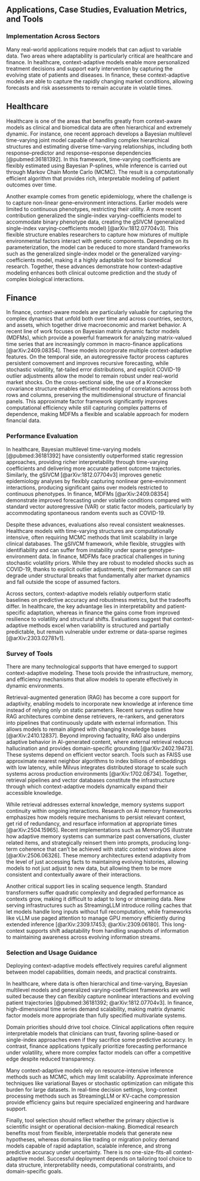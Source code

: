 ## Applications, Case Studies, Evaluation Metrics, and Tools

### Implementation Across Sectors

Many real-world applications require models that can adjust to variable data. Two areas where adaptability is particularly critical are healthcare and finance. In healthcare, context-adaptive models enable more personalized treatment decisions and support early intervention by capturing the evolving state of patients and diseases. In finance, these context-adaptive models are able to capture the rapidly changing market conditions, allowing forecasts and risk assessments to remain accurate in volatile times.

## Healthcare

Healthcare is one of the areas that benefits greatly from context-aware models as clinical and biomedical data are often hierarchical and extremely dynamic. For instance, one recent approach develops a Bayesian multilevel time-varying joint model capable of handling complex hierarchical structures and estimating diverse time-varying relationships, including both response–predictor and response–response dependencies [@pubmed:36181392]. In this framework, time-varying coefficients are flexibly estimated using Bayesian P-splines, while inference is carried out through Markov Chain Monte Carlo (MCMC). The result is a computationally efficient algorithm that provides rich, interpretable modeling of patient outcomes over time.

Another example comes from genetic epidemiology, where the challenge is to capture non-linear gene–environment interactions. Earlier models were limited to continuous phenotypes, restricting their utility. A more recent contribution generalized the single-index varying-coefficients model to accommodate binary phenotype data, creating the gSIVCM (generalized single-index varying-coefficients model) [@arXiv:1812.07704v3]. This flexible structure enables researchers to capture how mixtures of multiple environmental factors interact with genetic components. Depending on its parameterization, the model can be reduced to more standard frameworks such as the generalized single-index model or the generalized varying-coefficients model, making it a highly adaptable tool for biomedical research. Together, these advances demonstrate how context-adaptive modeling enhances both clinical outcome prediction and the study of complex biological interactions.

## Finance

In finance, context-aware models are particularly valuable for capturing the complex dynamics that unfold both over time and across countries, sectors, and assets, which together drive macroeconomic and market behavior. A recent line of work focuses on Bayesian matrix dynamic factor models (MDFMs), which provide a powerful framework for analyzing matrix-valued time series that are increasingly common in macro-finance applications [@arXiv:2409.08354]. These models incorporate multiple context-adaptive features. On the temporal side, an autoregressive factor process captures persistent comovement and improves recursive forecasting, while stochastic volatility, fat-tailed error distributions, and explicit COVID-19 outlier adjustments allow the model to remain robust under real-world market shocks. On the cross-sectional side, the use of a Kronecker covariance structure enables efficient modeling of correlations across both rows and columns, preserving the multidimensional structure of financial panels. This approximate factor framework significantly improves computational efficiency while still capturing complex patterns of dependence, making MDFMs a flexible and scalable approach for modern financial data.

### Performance Evaluation

In healthcare, Bayesian multilevel time-varying models [@pubmed:36181392] have consistently outperformed static regression approaches, providing richer interpretability through time-varying coefficients and delivering more accurate patient outcome trajectories. Similarly, the gSIVCM [@arXiv:1812.07704v3] improves genetic epidemiology analyses by flexibly capturing nonlinear gene–environment interactions, producing significant gains over models restricted to continuous phenotypes. In finance, MDFMs [@arXiv:2409.08354] demonstrate improved forecasting under volatile conditions compared with standard vector autoregressive (VAR) or static factor models, particularly by accommodating spontaneous random events such as COVID-19.

Despite these advances, evaluations also reveal consistent weaknesses. Healthcare models with time-varying structures are computationally intensive, often requiring MCMC methods that limit scalability in large clinical databases. The gSIVCM framework, while flexible, struggles with identifiability and can suffer from instability under sparse genotype–environment data. In finance, MDFMs face practical challenges in tuning stochastic volatility priors. While they are robust to modeled shocks such as COVID-19, thanks to explicit outlier adjustments, their performance can still degrade under structural breaks that fundamentally alter market dynamics and fall outside the scope of assumed factors.

Across sectors, context-adaptive models reliably outperform static baselines on predictive accuracy and robustness metrics, but the tradeoffs differ. In healthcare, the key advantage lies in interpretability and patient-specific adaptation, whereas in finance the gains come from improved resilience to volatility and structural shifts. Evaluations suggest that context-adaptive methods excel when variability is structured and partially predictable, but remain vulnerable under extreme or data-sparse regimes [@arXiv:2303.02781v1].

### Survey of Tools

There are many technological supports that have emerged to support context-adaptive modeling. These tools provide the infrastructure, memory, and efficiency mechanisms that allow models to operate effectively in dynamic environments.

Retrieval-augmented generation (RAG) has become a core support for adaptivity, enabling models to incorporate new knowledge at inference time instead of relying only on static parameters. Recent surveys outline how RAG architectures combine dense retrievers, re-rankers, and generators into pipelines that continuously update with external information. This allows models to remain aligned with changing knowledge bases [@arXiv:2410.12837]. Beyond improving factuality, RAG also underpins adaptive behavior in AI-generated content, where external retrieval reduces hallucination and provides domain-specific grounding [@arXiv:2402.19473]. These systems depend on efficient vector search. Tools such as FAISS use approximate nearest neighbor algorithms to index billions of embeddings with low latency, while Milvus integrates distributed storage to scale such systems across production environments [@arXiv:1702.08734]. Together, retrieval pipelines and vector databases constitute the infrastructure through which context-adaptive models dynamically expand their accessible knowledge.

While retrieval addresses external knowledge, memory systems support continuity within ongoing interactions. Research on AI memory frameworks emphasizes how models require mechanisms to persist relevant context, get rid of redundancy, and resurface information at appropriate times [@arXiv:2504.15965]. Recent implementations such as MemoryOS illustrate how adaptive memory systems can summarize past conversations, cluster related items, and strategically reinsert them into prompts, producing long-term coherence that can’t be achieved with static context windows alone [@arXiv:2506.06326]. These memory architectures extend adaptivity from the level of just accessing facts to maintaining evolving histories, allowing models to not just adjust to new data, but allowing them to be more consistent and contextually aware of their interactions.

Another critical support lies in scaling sequence length. Standard transformers suffer quadratic complexity and degraded performance as contexts grow, making it difficult to adapt to long or streaming data. New serving infrastructures such as StreamingLLM introduce rolling caches that let models handle long inputs without full recomputation, while frameworks like vLLM use paged attention to manage GPU memory efficiently during extended inference [@arXiv:2309.17453; @arXiv:2309.06180]. This long-context supports shift adaptability from handling snapshots of information to maintaining awareness across evolving information streams.

### Selection and Usage Guidance

Deploying context-adaptive models effectively requires careful alignment between model capabilities, domain needs, and practical constraints.

In healthcare, where data is often hierarchical and time-varying, Bayesian multilevel models and generalized varying-coefficient frameworks are well suited because they can flexibly capture nonlinear interactions and evolving patient trajectories [@pubmed:36181392; @arXiv:1812.07704v3]. In finance, high-dimensional time series demand scalability, making matrix dynamic factor models more appropriate than fully specified multivariate systems.

Domain priorities should drive tool choice. Clinical applications often require interpretable models that clinicians can trust, favoring spline-based or single-index approaches even if they sacrifice some predictive accuracy. In contrast, finance applications typically prioritize forecasting performance under volatility, where more complex factor models can offer a competitive edge despite reduced transparency.

Many context-adaptive models rely on resource-intensive inference methods such as MCMC, which may limit scalability. Approximate inference techniques like variational Bayes or stochastic optimization can mitigate this burden for large datasets. In real-time decision settings, long-context processing methods such as StreamingLLM or KV-cache compression provide efficiency gains but require specialized engineering and hardware support.

Finally, tool selection should reflect whether the primary objective is scientific insight or operational decision-making. Biomedical research benefits most from flexible, interpretable models that generate new hypotheses, whereas domains like trading or migration policy demand models capable of rapid adaptation, scalable inference, and strong predictive accuracy under uncertainty.
There is no one-size-fits-all context-adaptive model. Successful deployment depends on tailoring tool choice to data structure, interpretability needs, computational constraints, and domain-specific goals.
